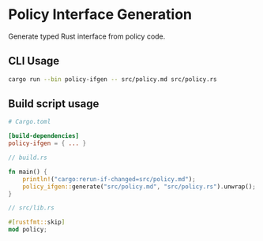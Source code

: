 # Policy Interface Generation

Generate typed Rust interface from policy code.

## CLI Usage

```sh
cargo run --bin policy-ifgen -- src/policy.md src/policy.rs
```

## Build script usage

```toml
# Cargo.toml

[build-dependencies]
policy-ifgen = { ... }
```

```rust
// build.rs

fn main() {
    println!("cargo:rerun-if-changed=src/policy.md");
    policy_ifgen::generate("src/policy.md", "src/policy.rs").unwrap();
}
```

```rust
// src/lib.rs

#[rustfmt::skip]
mod policy;
```
